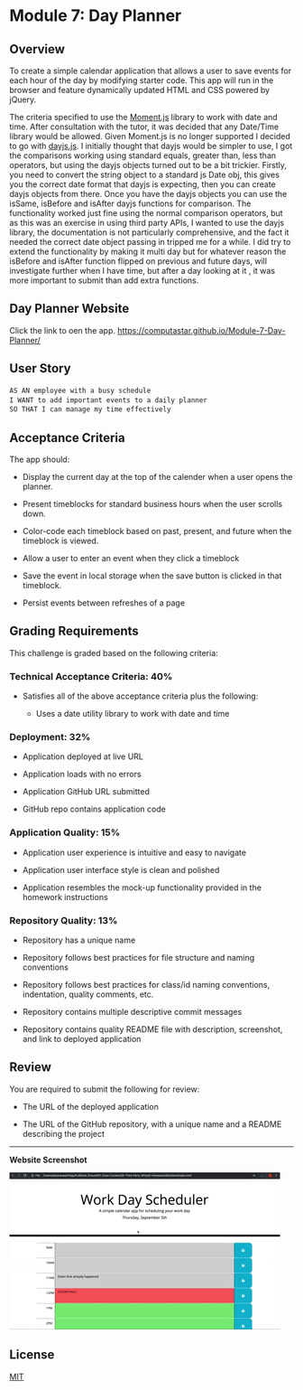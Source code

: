 # Module 7: Day Planner

## Overview

To create a simple calendar application that allows a user to save events for each hour of the day by modifying starter code. This app will run in the browser and feature dynamically updated HTML and CSS powered by jQuery.

The criteria specified to use the [Moment.js](https://momentjs.com/) library to work with date and time. After consultation with the tutor, it was decided that any Date/Time library would be allowed. Given Moment.js is no longer supported I decided to go with [dayjs.js](https://day.js.org). I initially thought that dayjs would be simpler to use, I got the comparisons working using standard equals, greater than, less than operators, but using the dayjs objects turned out to be a bit trickier. Firstly, you need to convert the string object to a standard js Date obj, this gives you the correct date format that dayjs is expecting, then you can create dayjs objects from there. Once you have the dayjs objects you can use the isSame, isBefore and isAfter dayjs functions for comparison. The functionality worked just fine using the normal comparison operators, but as this was an exercise in using third party APIs, I wanted to use the dayjs library, the documentation is not particularly comprehensive, and the fact it needed the correct date object passing in tripped me for a while. I did try to extend the functionality by making it multi day but for whatever reason the isBefore and isAfter function flipped on previous and future days, will investigate further when I have time, but after a day looking at it , it was more important to submit than add extra functions.

## Day Planner Website
Click the link to oen the app.
https://computastar.github.io/Module-7-Day-Planner/

## User Story

```md
AS AN employee with a busy schedule
I WANT to add important events to a daily planner
SO THAT I can manage my time effectively
```
 
## Acceptance Criteria

The app should:

* Display the current day at the top of the calender when a user opens the planner.
 
* Present timeblocks for standard business hours when the user scrolls down.
 
* Color-code each timeblock based on past, present, and future when the timeblock is viewed.
 
* Allow a user to enter an event when they click a timeblock

* Save the event in local storage when the save button is clicked in that timeblock.

* Persist events between refreshes of a page


## Grading Requirements

This challenge is graded based on the following criteria: 

### Technical Acceptance Criteria: 40%

* Satisfies all of the above acceptance criteria plus the following:

  * Uses a date utility library to work with date and time

### Deployment: 32%

* Application deployed at live URL

* Application loads with no errors

* Application GitHub URL submitted

* GitHub repo contains application code

### Application Quality: 15%

* Application user experience is intuitive and easy to navigate

* Application user interface style is clean and polished

* Application resembles the mock-up functionality provided in the homework instructions

### Repository Quality: 13%

* Repository has a unique name

* Repository follows best practices for file structure and naming conventions

* Repository follows best practices for class/id naming conventions, indentation, quality comments, etc.

* Repository contains multiple descriptive commit messages

* Repository contains quality README file with description, screenshot, and link to deployed application

## Review

You are required to submit the following for review:

* The URL of the deployed application

* The URL of the GitHub repository, with a unique name and a README describing the project

---

**Website Screenshot**

![Day Planner!](/assets/images/05-third-party-apis-homework-demo.gif "Day Planner website")

## License

[MIT](https://choosealicense.com/licenses/mit/)

